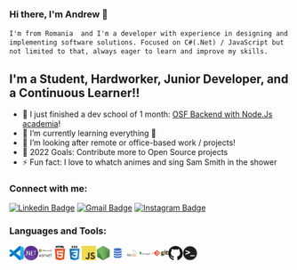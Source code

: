 ### Hi there, I'm Andrew 👋 
  
    I'm from Romania  and I'm a developer with experience in designing and implementing software solutions. Focused on C#(.Net) / JavaScript but not limited to that, always eager to learn and improve my skills.  

## I'm a Student, Hardworker, Junior Developer, and a Continuous Learner!!

- 🔭 I just finished a dev school of 1 month: [OSF Backend with Node.Js academia][website]!
- 🌱 I’m currently learning everything 🤣
- 👯 I’m looking after remote or office-based work / projects!
- 🥅 2022 Goals: Contribute more to Open Source projects
- ⚡ Fun fact: I love to whatch animes and sing Sam Smith in the shower

### Connect with me:

[![Linkedin Badge](https://img.shields.io/badge/Dumitru_Andrei-blue?style=flat-square&logo=Linkedin&logoColor=white&link=https://www.linkedin.com/in/dumitru-andrei-769031199/)](https://www.linkedin.com/in/dumitru-andrei-769031199/) 
[![Gmail Badge](https://img.shields.io/badge/-dumitru.andrei55@gmail.com-c14438?style=flat-square&logo=Gmail&logoColor=white&link=mailto:dumitru.andrei55@gmail.com)](mailto:dumitru.andrei55@gmail.com)
[![Instagram Badge](https://img.shields.io/badge/Dumitru8118-cd486b?style=flat-square&logo=Instagram&logoColor=white&link=https://www.instagram.com/dumitru8118/)](https://www.instagram.com/dumitru8118/)

### Languages and Tools:

<img align="left" alt="Visual Studio Code" width="26px" src="https://raw.githubusercontent.com/github/explore/80688e429a7d4ef2fca1e82350fe8e3517d3494d/topics/visual-studio-code/visual-studio-code.png" />
<img align="left" alt="HTML5" width="26px" src="https://raw.githubusercontent.com/github/explore/93d8a67084f94b2a444e510199a6e7622e5b09a3/topics/dotnet/dotnet.png" />
<img align="left" alt="HTML5" width="26px" src="https://raw.githubusercontent.com/github/explore/80688e429a7d4ef2fca1e82350fe8e3517d3494d/topics/aspnet/aspnet.png" />
<img align="left" alt="HTML5" width="26px" src="https://raw.githubusercontent.com/github/explore/80688e429a7d4ef2fca1e82350fe8e3517d3494d/topics/html/html.png" />
<img align="left" alt="CSS3" width="26px" src="https://raw.githubusercontent.com/github/explore/80688e429a7d4ef2fca1e82350fe8e3517d3494d/topics/css/css.png" />
<img align="left" alt="JavaScript" width="26px" src="https://raw.githubusercontent.com/github/explore/80688e429a7d4ef2fca1e82350fe8e3517d3494d/topics/javascript/javascript.png" />
<img align="left" alt="Node.js" width="26px" src="https://raw.githubusercontent.com/github/explore/80688e429a7d4ef2fca1e82350fe8e3517d3494d/topics/nodejs/nodejs.png" />
<img align="left" alt="SQL" width="26px" src="https://raw.githubusercontent.com/github/explore/80688e429a7d4ef2fca1e82350fe8e3517d3494d/topics/sql/sql.png" />
<img align="left" alt="MySQL" width="26px" src="https://raw.githubusercontent.com/github/explore/80688e429a7d4ef2fca1e82350fe8e3517d3494d/topics/mysql/mysql.png" />
<img align="left" alt="MongoDB" width="26px" src="https://raw.githubusercontent.com/github/explore/80688e429a7d4ef2fca1e82350fe8e3517d3494d/topics/mongodb/mongodb.png" />
<img align="left" alt="Git" width="26px" src="https://raw.githubusercontent.com/github/explore/80688e429a7d4ef2fca1e82350fe8e3517d3494d/topics/git/git.png" />
<img align="left" alt="GitHub" width="26px" src="https://raw.githubusercontent.com/github/explore/78df643247d429f6cc873026c0622819ad797942/topics/github/github.png" />
<img align="left" alt="Terminal" width="26px" src="https://raw.githubusercontent.com/github/explore/80688e429a7d4ef2fca1e82350fe8e3517d3494d/topics/terminal/terminal.png" />

<br />
<br />

[instagram]:https://www.instagram.com/dumitru8118/
[linkedin]: https://www.linkedin.com/in/dumitru-andrei-769031199/
[website]: https://osf.digital/careers/jobs/osf-academy-for-students/

